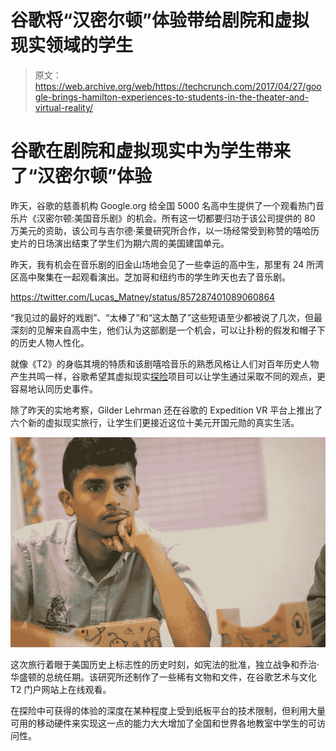 # 谷歌将“汉密尔顿”体验带给剧院和虚拟现实领域的学生 

> 原文：<https://web.archive.org/web/https://techcrunch.com/2017/04/27/google-brings-hamilton-experiences-to-students-in-the-theater-and-virtual-reality/>

# 谷歌在剧院和虚拟现实中为学生带来了“汉密尔顿”体验

昨天，谷歌的慈善机构 Google.org 给全国 5000 名高中生提供了一个观看热门音乐片《汉密尔顿:美国音乐剧》的机会。所有这一切都要归功于该公司提供的 80 万美元的资助，该公司与吉尔德·莱曼研究所合作，以一场经常受到称赞的嘻哈历史片的日场演出结束了学生们为期六周的美国建国单元。

昨天，我有机会在音乐剧的旧金山场地会见了一些幸运的高中生，那里有 24 所湾区高中聚集在一起观看演出。芝加哥和纽约市的学生昨天也去了音乐剧。

https://twitter.com/Lucas_Matney/status/857287401089060864

“我见过的最好的戏剧”、“太棒了”和“这太酷了”这些短语至少都被说了几次，但最深刻的见解来自高中生，他们认为这部剧是一个机会，可以让扑粉的假发和帽子下的历史人物人性化。

就像《T2》的身临其境的特质和该剧嘻哈音乐的熟悉风格让人们对百年历史人物产生共鸣一样，谷歌希望其虚拟现实[探险](https://web.archive.org/web/20230131054626/https://edu.google.com/expeditions/)项目可以让学生通过采取不同的观点，更容易地认同历史事件。

除了昨天的实地考察，Gilder Lehrman 还在谷歌的 Expedition VR 平台上推出了六个新的虚拟现实旅行，让学生们更接近这位十美元开国元勋的真实生活。

![](img/9b570cdc85aeb2c2117de4d4cb93d477.png)

这次旅行着眼于美国历史上标志性的历史时刻，如宪法的批准，独立战争和乔治·华盛顿的总统任期。该研究所还制作了一些稀有文物和文件，在谷歌艺术与文化 T2 门户网站上在线观看。

在探险中可获得的体验的深度在某种程度上受到纸板平台的技术限制，但利用大量可用的移动硬件来实现这一点的能力大大增加了全国和世界各地教室中学生的可访问性。